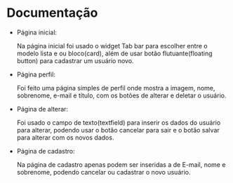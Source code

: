 # Documentação
  - Página inicial:

     Na página inicial foi usado o widget Tab bar para escolher entre o modelo lista e ou bloco(card), além de usar botão flutuante(floating button) para cadastrar um usuário novo.
  - Página perfil:

     Foi feito uma página simples de perfil onde mostra a imagem, nome, sobrenome, e-mail e título, com os botões de alterar e deletar o usuário.
  - Página de alterar:

    Foi usado o campo de texto(textfield) para inserir os dados do usuário para alterar, podendo usar o botão cancelar para sair e o botão salvar para alterar com os novos dados.
  - Página de cadastro:

    Na página de cadastro apenas podem ser inseridas a de E-mail, nome e sobrenome, podendo cancelar ou cadastrar o novo usuário.



